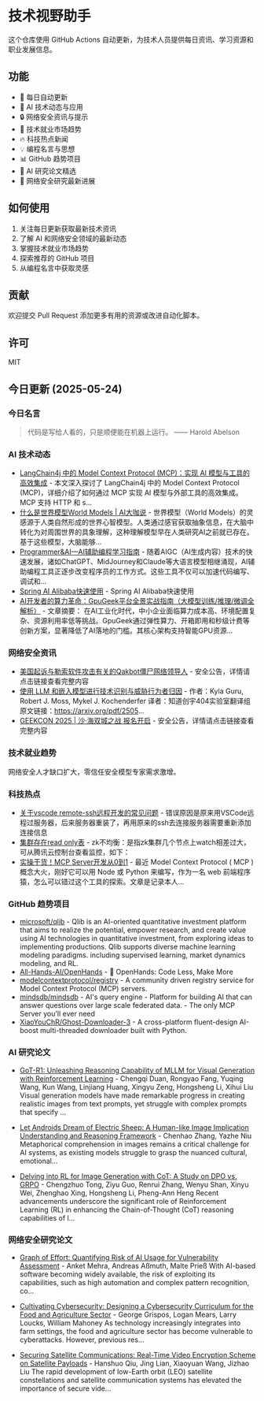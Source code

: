 # 技术视野助手

这个仓库使用 GitHub Actions 自动更新，为技术人员提供每日资讯、学习资源和职业发展信息。

## 功能

- 🔄 每日自动更新
- 🤖 AI 技术动态与应用
- 🔒 网络安全资讯与提示
- 💼 技术就业市场趋势
- 🔥 科技热点新闻
- 💡 编程名言与思想
- 📊 GitHub 趋势项目
- 📝 AI 研究论文精选
- 🔐 网络安全研究最新进展

## 如何使用

1. 关注每日更新获取最新技术资讯
2. 了解 AI 和网络安全领域的最新动态
3. 掌握技术就业市场趋势
4. 探索推荐的 GitHub 项目
5. 从编程名言中获取灵感

## 贡献

欢迎提交 Pull Request 添加更多有用的资源或改进自动化脚本。

## 许可

MIT

## 今日更新 (2025-05-24)

### 今日名言

> 代码是写给人看的，只是顺便能在机器上运行。 —— Harold Abelson

### AI 技术动态

- [LangChain4j 中的 Model Context Protocol (MCP)：实现 AI 模型与工具的高效集成](https://i-operation.csdnimg.cn/images/8efd18d5d7054f77a81294a14cd80ad5.png) - 本文深入探讨了 LangChain4j 中的 Model Context Protocol (MCP)，详细介绍了如何通过 MCP 实现 AI 模型与外部工具的高效集成。MCP 支持 HTTP 和 s...
- [什么是世界模型World Models | AI大咖说](https://i-operation.csdnimg.cn/images/8efd18d5d7054f77a81294a14cd80ad5.png) - 世界模型（World Models）的灵感源于人类自然形成的世界心智模型。人类通过感官获取抽象信息，在大脑中转化为对周围世界的具象理解，这种理解模型早在人类研究AI之前就已存在。基于这些模型，大脑能够...
- [Programmer&AI—AI辅助编程学习指南](https://i-operation.csdnimg.cn/images/8efd18d5d7054f77a81294a14cd80ad5.png) - 随着AIGC（AI生成内容）技术的快速发展，诸如ChatGPT、MidJourney和Claude等大语言模型相继涌现，AI辅助编程工具正逐步改变程序员的工作方式。这些工具不仅可以加速代码编写、调试和...
- [Spring AI Alibaba快速使用](https://i-operation.csdnimg.cn/images/8efd18d5d7054f77a81294a14cd80ad5.png) - Spring AI Alibaba快速使用
- [AI开发者的算力革命：GpuGeek平台全景实战指南（大模型训练/推理/微调全解析）](https://i-operation.csdnimg.cn/images/8efd18d5d7054f77a81294a14cd80ad5.png) - 文章摘要： 在AI工业化时代，中小企业面临算力成本高、环境配置复杂、资源利用率低等挑战。GpuGeek通过弹性算力、开箱即用和秒级计费等创新方案，显著降低了AI落地的门槛。其核心架构支持智能GPU资源...


### 网络安全资讯

- [美国起诉与勒索软件攻击有关的Qakbot僵尸网络领导人](https://www.anquanke.com/post/id/307718) - 安全公告，详情请点击链接查看完整内容
- [使用 LLM 和嵌入模型进行技术识别与威胁行为者归因](https://paper.seebug.org/3323/) - 作者：Kyla Guru, Robert J. Moss, Mykel J. Kochenderfer
译者：知道创宇404实验室翻译组
原文链接：https://arxiv.org/pdf/2505...
- [GEEKCON 2025 | 沙·海双城之战  报名开启](https://www.4hou.com/posts/7MBy) - 安全公告，详情请点击链接查看完整内容


### 技术就业趋势

网络安全人才缺口扩大，零信任安全模型专家需求激增。

### 科技热点

- [关于vscode remote-ssh远程开发的常见问题](https://cloud.tencent.com/developer/article/2522862) - 错误原因是原来用VSCode远程过服务器，后来服务器重装了，再用原来的ssh去连接服务器需要重新添加连接信息
- [集群存在read only表](https://cloud.tencent.com/developer/article/2523265) - zk不均衡：是指zk集群几个节点上watch相差过大，可从腾讯云控制台查看监控，如下：
- [实操干货！MCP Server开发从0到1](https://cloud.tencent.com/developer/article/2523025) - 最近 Model Context Protocol ( MCP ) 概念大火，刚好它可以用 Node 或 Python 来编写，作为一名 web 前端程序猿，怎么可以错过这个工具的探索。文章是记录本人...


### GitHub 趋势项目

- [microsoft/qlib](https://github.com/microsoft/qlib) - Qlib is an AI-oriented quantitative investment platform that aims to realize the potential, empower research, and create value using AI technologies in quantitative investment, from exploring ideas to implementing productions. Qlib supports diverse machine learning modeling paradigms. including supervised learning, market dynamics modeling, and RL.
- [All-Hands-AI/OpenHands](https://github.com/All-Hands-AI/OpenHands) - 🙌 OpenHands: Code Less, Make More
- [modelcontextprotocol/registry](https://github.com/modelcontextprotocol/registry) - A community driven registry service for Model Context Protocol (MCP) servers.
- [mindsdb/mindsdb](https://github.com/mindsdb/mindsdb) - AI's query engine - Platform for building AI that can answer questions over large scale federated data. - The only MCP Server you'll ever need
- [XiaoYouChR/Ghost-Downloader-3](https://github.com/XiaoYouChR/Ghost-Downloader-3) - A cross-platform fluent-design AI-boost multi-threaded downloader built with Python.




### AI 研究论文

- [GoT-R1: Unleashing Reasoning Capability of MLLM for Visual Generation
  with Reinforcement Learning](http://arxiv.org/abs/2505.17022v1) - Chengqi Duan, Rongyao Fang, Yuqing Wang, Kun Wang, Linjiang Huang, Xingyu Zeng, Hongsheng Li, Xihui Liu
  Visual generation models have made remarkable progress in creating realistic
images from text prompts, yet struggle with complex prompts that specify
...

- [Let Androids Dream of Electric Sheep: A Human-like Image Implication
  Understanding and Reasoning Framework](http://arxiv.org/abs/2505.17019v1) - Chenhao Zhang, Yazhe Niu
  Metaphorical comprehension in images remains a critical challenge for AI
systems, as existing models struggle to grasp the nuanced cultural, emotional...

- [Delving into RL for Image Generation with CoT: A Study on DPO vs. GRPO](http://arxiv.org/abs/2505.17017v1) - Chengzhuo Tong, Ziyu Guo, Renrui Zhang, Wenyu Shan, Xinyu Wei, Zhenghao Xing, Hongsheng Li, Pheng-Ann Heng
  Recent advancements underscore the significant role of Reinforcement Learning
(RL) in enhancing the Chain-of-Thought (CoT) reasoning capabilities of l...



### 网络安全研究论文

- [Graph of Effort: Quantifying Risk of AI Usage for Vulnerability
  Assessment](http://arxiv.org/abs/2503.16392v1) - Anket Mehra, Andreas Aßmuth, Malte Prieß
  With AI-based software becoming widely available, the risk of exploiting its
capabilities, such as high automation and complex pattern recognition, co...

- [Cultivating Cybersecurity: Designing a Cybersecurity Curriculum for the
  Food and Agriculture Sector](http://arxiv.org/abs/2503.16292v1) - George Grispos, Logan Mears, Larry Loucks, William Mahoney
  As technology increasingly integrates into farm settings, the food and
agriculture sector has become vulnerable to cyberattacks. However, previous
res...

- [Securing Satellite Communications: Real-Time Video Encryption Scheme on
  Satellite Payloads](http://arxiv.org/abs/2503.16287v1) - Hanshuo Qiu, Jing Lian, Xiaoyuan Wang, Jizhao Liu
  The rapid development of low-Earth orbit (LEO) satellite constellations and
satellite communication systems has elevated the importance of secure vide...

